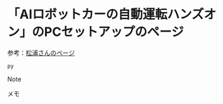 # 「AIロボットカーの自動運転ハンズオン」のPCセットアップのページ

参考：[松浦さんのページ](http://ma2.la.coocan.jp/AI_Driver/webot/view.cgi?fname=../tt02/windows.txt&fsize=5)

```
py
```

> [!NOTE]
> メモ
